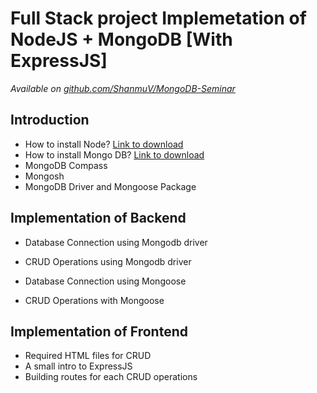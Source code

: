 # Full Stack project Implemetation of NodeJS + MongoDB [With ExpressJS]

_Available on [github.com/ShanmuV/MongoDB-Seminar](https://github.com/ShanmuV/MongoDB-Seminar)_

## Introduction

- How to install Node? [Link to download](https://nodejs.org/en/download)
- How to install Mongo DB? [Link to download](https://www.mongodb.com/try/download/community)
- MongoDB Compass
- Mongosh
- MongoDB Driver and Mongoose Package

## Implementation of Backend

- Database Connection using Mongodb driver
- CRUD Operations using Mongodb driver

- Database Connection using Mongoose
- CRUD Operations with Mongoose

## Implementation of Frontend

- Required HTML files for CRUD
- A small intro to ExpressJS
- Building routes for each CRUD operations
